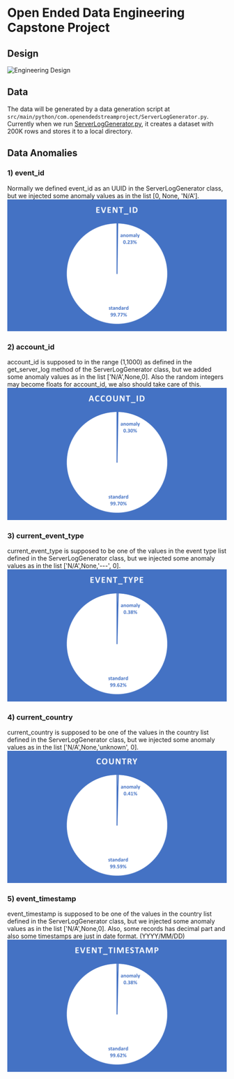 # Open Ended Data Engineering Capstone Project

## Design

![Engineering Design](assets/images/system_design.png)

## Data

The data will be generated by a data generation script at `src/main/python/com.openendedstreamproject/ServerLogGenerator.py`.
Currently when we run [ServerLogGenerator.py](src\main\python\com.openendedstreamproject\ServerLogGenerator.py), it creates a dataset with 200K rows and stores it to a local directory.

## Data Anomalies

### 1) event_id
Normally we defined event_id as an UUID in the ServerLogGenerator class, but we injected some anomaly values as in the list [0, None, 'N/A'].
![event_id](assets/images/event_id.png)

### 2) account_id
account_id is supposed to in the range (1,1000) as defined in the get_server_log method of the ServerLogGenerator class, but we added some anomaly values as in the list ['N/A',None,0]. Also the random integers may become floats for account_id, we also should take care of this.
![account_id](assets/images/account_id.png)

### 3) current_event_type
current_event_type is supposed to be one of the values in the event type list defined in the ServerLogGenerator class, but we injected some anomaly values as in the list ['N/A',None,'---', 0].
![event_type](assets/images/event_type.png)

### 4) current_country
current_country is supposed to be one of the values in the country list defined in the ServerLogGenerator class, but we injected some anomaly values as in the list ['N/A',None,'unknown', 0].
![event_country](assets/images/event_country.png)

### 5) event_timestamp
event_timestamp is supposed to be one of the values in the country list defined in the ServerLogGenerator class, but we injected some anomaly values as in the list ['N/A',None,0]. Also, some records has decimal part and also some timestamps are just in date format. (YYYY/MM/DD)
![event_timestamp](assets/images/event_timestamp.png)

